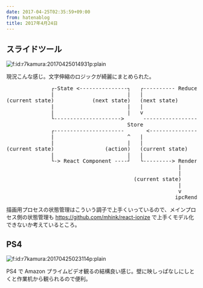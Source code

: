 ```yaml
---
date: 2017-04-25T02:35:59+09:00
from: hatenablog
title: 2017年4月24日
---
```


<h2>スライドツール</h2>

<p><span itemscope itemtype="http://schema.org/Photograph"><img src="https://cdn-ak.f.st-hatena.com/images/fotolife/r/r7kamura/20170425/20170425014931.png" alt="f:id:r7kamura:20170425014931p:plain" title="f:id:r7kamura:20170425014931p:plain" class="hatena-fotolife" itemprop="image"></span></p>

<p>現況こんな感じ。文字伸縮のロジックが綺麗にまとめられた。</p>

<pre class="code" data-lang="" data-unlink>              ┌-State &lt;---------------┐   ┌---------- Reducer &lt;-┐
              |                       |   |                     |
(current state)            (next state)   (next state)          (current state + action)
              |                       |   |                     |
              |                       |   v                     |
              └---------------------&gt;      ---------------------┘
                                      Store
              ┌----------------------       &lt;-------------------┐
              |                       ^   |                     |
              |                       |   |                     |
(current state)                (action)   (current state)       (action)
              |                       |   |                     |
              └-&gt; React Component ----┘   └---------&gt; Renderer -┘
                                                      |      ^
                                                      |      |
                                        (current state)      (event)
                                                      |      |
                                                      v      |
                                                     ipcRenderer</pre>


<p>描画用プロセスの状態管理はこういう調子で上手くいっているので、メインプロセス側の状態管理も <a href="https://github.com/mhink/react-ionize">https://github.com/mhink/react-ionize</a> で上手くモデル化できないか考えているところ。</p>

<h2>PS4</h2>

<p><span itemscope itemtype="http://schema.org/Photograph"><img src="https://cdn-ak.f.st-hatena.com/images/fotolife/r/r7kamura/20170425/20170425023114.png" alt="f:id:r7kamura:20170425023114p:plain" title="f:id:r7kamura:20170425023114p:plain" class="hatena-fotolife" itemprop="image"></span></p>

<p>PS4 で Amazon プライムビデオ観るの結構良い感じ。壁に映しっぱなしにしとくと作業机から観られるので便利。</p>

